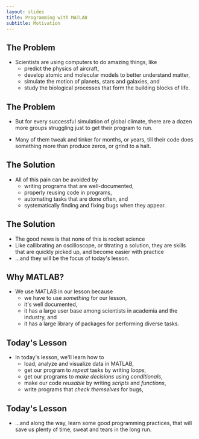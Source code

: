 ```yaml
---
layout: slides
title: Programming with MATLAB
subtitle: Motivation
---
```


## The Problem

- Scientists are using computers to do amazing things, like
    - predict the physics of aircraft,
    - develop atomic and molecular models to better understand matter,
    - simulate the motion of planets, stars and galaxies, and
    - study the biological processes that form the building blocks of life.

## The Problem

- But for every successful simulation of global climate, there are a dozen
more groups struggling just to get their program to run.

- Many of them tweak and tinker for months, or years,
till their code does something more than produce zeros, or grind to a halt.

## The Solution

- All of this pain can be avoided by
    - writing programs that are well-documented,
    - properly reusing code in programs,
    - automating tasks that are done often, and
    - systematically finding and fixing bugs when they appear.

## The Solution

- The good news is that none of this is rocket science
- Like callibrating an oscilloscope, or titrating a solution, they are
skills that are quickly picked up, and become easier with practice
- ...and they will be the focus of today's lesson.

## Why MATLAB?

- We use MATLAB in our lesson because
    - we have to use *something* for our lesson,
    - it's well documented,
    - it has a large user base among scientists in academia and the industry, and
    - it has a large library of packages for performing diverse tasks.

## Today's Lesson

- In today's lesson, we'll learn how to
    - load, analyze and visualize data in MATLAB,
    - get our program to *repeat* tasks by writing *loops*,
    - get our programs to *make decisions* using *conditionals*,
    - make our code *reusable* by writing *scripts* and *functions*,
    - write programs that *check themselves* for bugs,

## Today's Lesson

- ...and along the way, learn some good programming practices, that will save us
plenty of time, sweat and tears in the long run.
